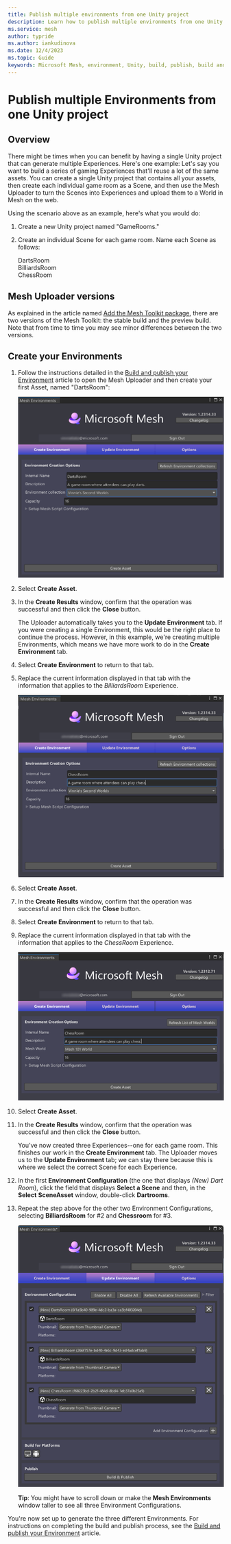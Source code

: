 ```yaml
---
title: Publish multiple environments from one Unity project
description: Learn how to publish multiple environments from one Unity project using the Mesh Toolkit
ms.service: mesh
author: typride
ms.author: iankudinova
ms.date: 12/4/2023
ms.topic: Guide
keywords: Microsoft Mesh, environment, Unity, build, publish, build and publish, uploader, Mesh uploader, filter, multiple
---
```


# Publish multiple Environments from one Unity project

## Overview

There might be times when you can benefit by having a single Unity project that can generate multiple Experiences. Here's one example: Let's say you want to build a series of gaming Experiences that'll reuse a lot of the same assets. You can create a single Unity project that contains all your assets, then create each individual game room as a Scene, and then use the Mesh Uploader to turn the Scenes into Experiences and upload them to a World in Mesh on the web.

Using the scenario above as an example, here's what you would do:

1. Create a new Unity project named "GameRooms."
1. Create an individual Scene for each game room. Name each Scene as follows:

    DartsRoom  
    BilliardsRoom  
    ChessRoom  

## Mesh Uploader versions

As explained in the article named [Add the Mesh Toolkit package](../build-your-basic-environment/add-the-mesh-toolkit-package.md), there are two versions of the Mesh Toolkit: the stable build and the preview build. Note that from time to time you may see minor differences between the two versions.

## Create your Environments

1. Follow the instructions detailed in the [Build and publish your Environment](./build-and-publish-your-environment.md) article to open the Mesh Uploader and then create your first Asset, named "DartsRoom":

    ![A screenshot of the Mesh Uploader window in the Create Environment tab with information for the DartsRoom Environment.](../../media/make-your-environment-available/011-create-dartsroom-asset-logo.png)

1. Select **Create Asset**.
1. In the **Create Results** window, confirm that the operation was successful and then click the **Close** button. 

    The Uploader automatically takes you to the **Update Environment** tab. If you were creating a single Environment, this would be the right place to continue the process. However, in this example, we're creating multiple Environments, which means we have more work to do in the **Create Environment** tab.

1. Select **Create Environment** to return to that tab.
1. Replace the current information displayed in that tab with the information that applies to the *BilliardsRoom* Experience.

    ![A screenshot of the Mesh Uploader window in the Create Environment tab with information for the BilliardsRoom Environment.](../../media/make-your-environment-available/012-create-billiardsroom-asset-logo.png)

1. Select **Create Asset**.
1. In the **Create Results** window, confirm that the operation was successful and then click the **Close** button. 
1. Select **Create Environment** to return to that tab.
1. Replace the current information displayed in that tab with the information that applies to the *ChessRoom* Experience.

    ![A screenshot of the Mesh Uploader window in the Create Environment tab with information for the BilliardsRoom Environment.](../../media/make-your-environment-available/013-create-chessroom-asset-logo.png)

1. Select **Create Asset**.
1. In the **Create Results** window, confirm that the operation was successful and then click the **Close** button. 

    You've now created three Experiences--one for each game room. This finishes our work in the **Create Environment** tab. The Uploader moves us to the **Update Environment** tab; we can stay there because this is where we select the correct Scene for each Experience.

1. In the first **Environment Configuration** (the one that displays *(New) Dart Room*), click the field that displays **Select a Scene** and then, in the **Select** **SceneAsset** window, double-click **Dartrooms**.
1. Repeat the step above for the other two Environment Configurations, selecting **BilliardsRoom** for #2 and **Chessroom** for #3.

    ![A screenshot of the Mesh Uploader window in the Create Environment tab with information for the ChessRoom Environment.](../../media/make-your-environment-available/014-three-scenes-logo.png)

    **Tip**: You might have to scroll down or make the **Mesh Environments** window taller to see all three Environment Configurations.

You're now set up to generate the three different Environments. For instructions on completing the build and publish process, see the [Build and publish your Environment](./build-and-publish-your-environment.md) article.

